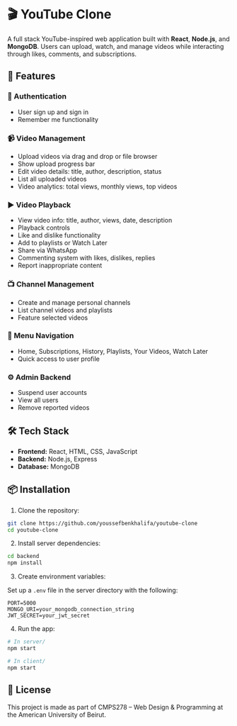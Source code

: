 # 🎬 YouTube Clone

A full stack YouTube-inspired web application built with **React**, **Node.js**, and **MongoDB**. Users can upload, watch, and manage videos while interacting through likes, comments, and subscriptions.

## 🚀 Features

### 🔐 Authentication
- User sign up and sign in
- Remember me functionality

### 📹 Video Management
- Upload videos via drag and drop or file browser
- Show upload progress bar
- Edit video details: title, author, description, status
- List all uploaded videos
- Video analytics: total views, monthly views, top videos

### ▶️ Video Playback
- View video info: title, author, views, date, description
- Playback controls
- Like and dislike functionality
- Add to playlists or Watch Later
- Share via WhatsApp
- Commenting system with likes, dislikes, replies
- Report inappropriate content

### 📺 Channel Management
- Create and manage personal channels
- List channel videos and playlists
- Feature selected videos

### 📂 Menu Navigation
- Home, Subscriptions, History, Playlists, Your Videos, Watch Later
- Quick access to user profile

### ⚙️ Admin Backend
- Suspend user accounts
- View all users
- Remove reported videos

## 🛠️ Tech Stack

- **Frontend:** React, HTML, CSS, JavaScript
- **Backend:** Node.js, Express
- **Database:** MongoDB

## 📦 Installation

1. Clone the repository:

```bash
git clone https://github.com/youssefbenkhalifa/youtube-clone
cd youtube-clone
```

2. Install server dependencies:

```bash
cd backend
npm install
```


3. Create environment variables:

Set up a `.env` file in the server directory with the following:

```
PORT=5000
MONGO_URI=your_mongodb_connection_string
JWT_SECRET=your_jwt_secret
```

4. Run the app:

```bash
# In server/
npm start

# In client/
npm start
```

## 📄 License

This project is made as part of CMPS278 – Web Design & Programming at the American University of Beirut.
